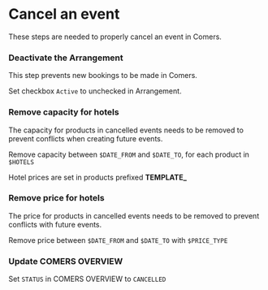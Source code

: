# Cancel an event

These steps are needed to properly cancel an event in Comers.

### Deactivate the Arrangement

This step prevents new bookings to be made in Comers.

Set checkbox `Active` to unchecked in Arrangement.

### Remove capacity for hotels

The capacity for products in cancelled events needs to be removed to prevent conflicts when creating future events.

Remove capacity between `$DATE_FROM` and `$DATE_TO`, for each product in `$HOTELS`

Hotel prices are set in products prefixed **TEMPLATE\_**

### Remove price for hotels

The price for products in cancelled events needs to be removed to prevent conflicts with future events.

Remove price between `$DATE_FROM` and `$DATE_TO` with `$PRICE_TYPE`

### Update COMERS OVERVIEW

Set `STATUS` in COMERS OVERVIEW to `CANCELLED`
